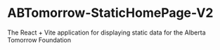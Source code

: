 # ABTomorrow-StaticHomePage-V2
The React + Vite application for displaying static data for the Alberta Tomorrow Foundation
